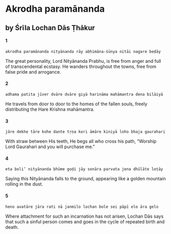 # Akrodha paramānanda

## by Śrīla Lochan Dās Ṭhākur

#### 1

    akrodha paramānanda nityānanda rāy abhimāna-śūnya nitāi nagare beḍāy

The great personality, Lord Nityānanda Prabhu, is free from anger and full of transcendental ecstasy. He wanders throughout the towns, free from false pride and arrogance.

#### 2

    adhama patita jīver dvāre dvāre giyā harināma mahāmantra dena bilāiyā

He travels from door to door to the homes of the fallen souls, freely distributing the Hare Krishna mahāmantra.

#### 3

    jāre dekhe tāre kohe dante tṛṇa kori āmāre kiniyā loho bhaja gaurahari

With straw between His teeth, He begs all who cross his path, “Worship Lord Gaurahari and you will purchase me.”

#### 4

    eta boli’ nityānanda bhūme goḍi jāy sonāra parvata jena dhūlāte loṭāy

Saying this Nityānanda falls to the ground, appearing like a golden mountain rolling in the dust.

#### 5

    heno avatāre jāra rati nā janmilo lochan bole sei pāpī elo āra gelo

Where attachment for such an incarnation has not arisen, Lochan Dās says that such a sinful person comes and goes in the cycle of repeated birth and death.

